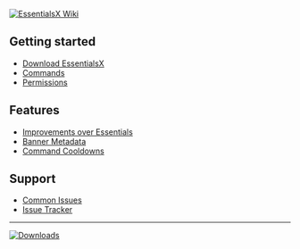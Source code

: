 [![**EssentialsX Wiki**](https://camo.githubusercontent.com/9ad178e5cf76a372d6aaee8bbdf13485fbc1d51b/68747470733a2f2f692e696d6775722e636f6d2f435034535a70422e706e67)](https://github.com/EssentialsX/Essentials/wiki)

## Getting started
* [Download EssentialsX](https://github.com/EssentialsX/Essentials/wiki/Downloading-EssentialsX)
* [Commands](https://essinfo.xeya.me/commands.php)
* [Permissions](https://essinfo.xeya.me/commands.php)

## Features
* [Improvements over Essentials](https://github.com/EssentialsX/Essentials/wiki#differences-between-essentialsspigot-essentials-and-essentialsx)
* [Banner Metadata](https://github.com/EssentialsX/Essentials/wiki/BannerMeta)
* [Command Cooldowns](https://github.com/EssentialsX/Essentials/wiki/Command-Cooldowns)

## Support
* [Common Issues](https://github.com/EssentialsX/Essentials/wiki/Common-Issues)
* [Issue Tracker](https://github.com/EssentialsX/Essentials/issues)

---
[![**Downloads**](https://camo.githubusercontent.com/9aff2864d80daf2dac77bdbf5d1ea985381e180e/68747470733a2f2f692e696d6775722e636f6d2f4d4d6330504a592e706e67)](https://ci.ender.zone/job/EssentialsX)